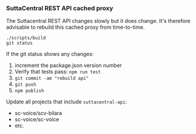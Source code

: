 ### SuttaCentral REST API cached proxy

The Suttacentral REST API changes slowly but it does change.
It's therefore advisable to rebuild this cached proxy from time-to-time.

```
./scripts/build
git status
```

If the git status shows any changes: 

1. increment the package.json version number
2. Verify that tests pass: `npm run test`
3. `git commit -am "rebuild api"`
4. `git push`
5. `npm publish`

Update all projects that include `suttacentral-api`:

* sc-voice/scv-bilara
* sc-voice/sc-voice
* etc.

